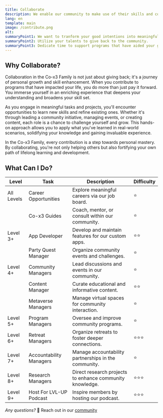 ```yaml
---
title: Collaborate
description: We enable our community to make use of their skills and commit regular time towards supporting programs that have benefited their growth journeys.
lang: en
template: main
image: /contribute.png
alt: 
summaryPoint1: We want to tranform your good intentions into meaningful work.
summaryPoint2: Utilize your talents to give back to the community.
summaryPoint3: Dedicate time to support programs that have aided your growth and development.
---
```


## Why Collaborate?

Collaboration in the Co-x3 Family is not just about giving back; it's a journey of personal growth and skill enhancement. When you contribute to programs that have impacted your life, you do more than just pay it forward. You immerse yourself in an enriching experience that deepens your understanding and broadens your skill set.

As you engage in meaningful tasks and projects, you'll encounter opportunities to learn new skills and refine existing ones. Whether it's through leading a community initiative, managing events, or creating content, each role is a chance to challenge yourself and grow. This hands-on approach allows you to apply what you've learned in real-world scenarios, solidifying your knowledge and gaining invaluable experience.

In the Co-x3 Family, every contribution is a step towards personal mastery. By collaborating, you're not only helping others but also fortifying your own path of lifelong learning and development.

## What Can I Do?

| Level        | Task                              | Description                                                 | Difficulty |
|--------------|-----------------------------------|-------------------------------------------------------------|------------|
| All Levels   | Career Opportunities              | Explore meaningful careers via our job board.               | ⭐          |
|              | Co-x3 Guides                      | Coach, mentor, or consult within our community.             | ⭐          |
| Level 3+     | App Developer                     | Develop and maintain features for our custom apps.          | ⭐⭐        |
|              | Party Quest Manager               | Organize community events and challenges.                   | ⭐          |
| Level 4+     | Community Managers                | Lead discussions and events in our community.               | ⭐          |
|              | Content Manager                   | Curate educational and informative content.                 | ⭐⭐        |
|              | Metaverse Managers                | Manage virtual spaces for community interaction.            | ⭐          |
| Level 5+     | Program Managers                  | Oversee and improve community programs.                     | ⭐          |
| Level 6+     | Retreat Managers                  | Organize retreats to foster deeper connections.             | ⭐⭐⭐      |
| Level 7+     | Accountability Managers           | Manage accountability partnerships in the community.        | ⭐          |
| Level 8+     | Research Managers                 | Direct research projects to enhance community knowledge.    | ⭐⭐⭐      |
| Level 9+     | Host For LVL-UP Podcast           | Inspire members by hosting our podcast.                     | ⭐⭐⭐      |

_Any questions?_ 🤔 Reach out in our [community](https://our.x3.family/)
